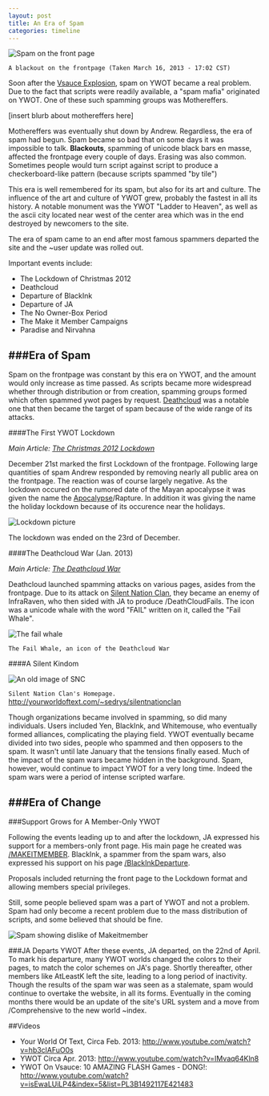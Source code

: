 ```yaml
---
layout: post
title: An Era of Spam
categories: timeline
---
```


![Spam on the front page](https://raw.github.com/ywothistory/ywothistory.github.io/master/images/the_blackout.jpg)

`A blackout on the frontpage (Taken March 16, 2013 - 17:02 CST)`

Soon after the [Vsauce Explosion](http://ywothistory.tk/event/vsauceexplosion), spam on YWOT became a real problem. Due to the fact that scripts were readily available, a "spam mafia" originated on YWOT. One of these such spamming groups was Mothereffers.

[insert blurb about mothereffers here]

Mothereffers was eventually shut down by Andrew. Regardless, the era of spam had begun. Spam became so bad that on some days it was impossible to talk. **Blackouts**, spamming of unicode black bars en masse, affected the frontpage every couple of days. Erasing was also common. Sometimes people would turn script against script to produce a checkerboard-like pattern (because scripts spammed "by tile")

This era is well remembered for its spam, but also for its art and culture. The influence of the art and culture of YWOT grew, probably the fastest in all its history. A notable monument was the YWOT "Ladder to Heaven", as well as the ascii city located near west of the center area which was in the end destroyed by newcomers to the site.

The era of spam came to an end after most famous spammers departed the site and the ~user update was rolled out.

Important events include:

- The Lockdown of Christmas 2012
- Deathcloud
- Departure of BlackInk
- Departure of JA
- The No Owner-Box Period
- The Make it Member Campaigns
- Paradise and Nirvahna

###Era of Spam
----------

Spam on the frontpage was constant by this era on YWOT, and the amount would only increase as time passed. As scripts became more widespread whether through distribution or from creation, spamming groups formed which often spammed ywot pages by request. [Deathcloud](http://www.yourworldoftext.com/deathcloud) was a notable one that then became the target of spam because of the wide range of its attacks.

####The First YWOT Lockdown

*Main Article: [The Christmas 2012 Lockdown](http://ywothistory.tk/event/christmas2012lockdown.html)*

December 21st marked the first Lockdown of the frontpage. Following large quantities of spam Andrew responded by removing nearly all public area on the frontpage. The reaction was of course largely negative. As the lockdown occured on the rumored date of the Mayan apocalypse it was given the name the [Apocalypse](http://www.yourworldoftext.com/11_12_13)/Rapture. In addition it was giving the name the holiday lockdown because of its occurence near the holidays.

![Lockdown picture](https://raw.github.com/ywothistory/ywothistory.github.io/master/images/ywotlockdown.jpg)

The lockdown was ended on the 23rd of December.

####The Deathcloud War (Jan. 2013)

*Main Article: [The Deathcloud War](http://ywothistory.tk/event/deathcloudwar.html)*

Deathcloud launched spamming attacks on various pages, asides from the frontpage. Due to its attack on [Silent Nation Clan](http://www.yourworldoftext.com/~sedrys/SilentNationClan), they became an enemy of InfraRaven, who then sided with JA to produce /DeathCloudFails. The icon was a unicode whale with the word "FAIL" written on it, called the "Fail Whale".

![The fail whale](https://raw.github.com/ywothistory/ywothistory.github.io/master/images/failwhale.jpg)

`The Fail Whale, an icon of the Deathcloud War`

####A Silent Kindom

![An old image of SNC](http://i.imgur.com/WSAyZlp.png)

`Silent Nation Clan's Homepage.` http://yourworldoftext.com/~sedrys/silentnationclan

Though organizations became involved in spamming, so did many individuals. Users included Yen, BlackInk, and Whitemouse, who eventually formed alliances, complicating the playing field. YWOT eventually became divided into two sides, people who spammed and then opposers to the spam. It wasn't until late January that the tensions finally eased. Much of the impact of the spam wars became hidden in the background. Spam, however, would continue to impact YWOT for a very long time. Indeed the spam wars were a period of intense scripted warfare.

###Era of Change
-----------------

###Support Grows for A Member-Only YWOT

Following the events leading up to and after the lockdown, JA expressed his support for a members-only front page. His main page he created was [/MAKEITMEMBER](http://yourworldoftext.com/makeitmember). BlackInk, a spammer from the spam wars, also expressed his support on his page [/BlackInkDeparture](http://yourworldoftext.com/BlackInkDeparture).

Proposals included returning the front page to the Lockdown format and allowing members special privileges.

Still, some people believed spam was a part of YWOT and not a problem. Spam had only become a recent problem due to the mass distribution of scripts, and some believed that should be fine.

![Spam showing dislike of Makeitmember](https://raw.github.com/ywothistory/ywothistory.github.io/master/images/makeitmemberspam.jpg)

###JA Departs YWOT
After these events, JA departed, on the 22nd of April. To mark his departure, many YWOT worlds changed the colors to their pages, to match the color schemes on JA's page. Shortly thereafter, other members like AtLeastK left the site, leading to a long period of inactivity. Though the results of the spam war was seen as a stalemate, spam would continue to overtake the website, in all its forms. Eventually in the coming months there would be an update of the site's URL system and a move from /Comprehensive to the new world ~index.

##Videos

- Your World Of Text, Circa Feb. 2013: http://www.youtube.com/watch?v=hb3clAFuO0s
- YWOT Circa Apr. 2013: http://www.youtube.com/watch?v=IMvaq64Kln8
- YWOT On Vsauce: 10 AMAZING FLASH Games - DONG!: http://www.youtube.com/watch?v=isEwaLUiLP4&index=5&list=PL3B1492117E421483
